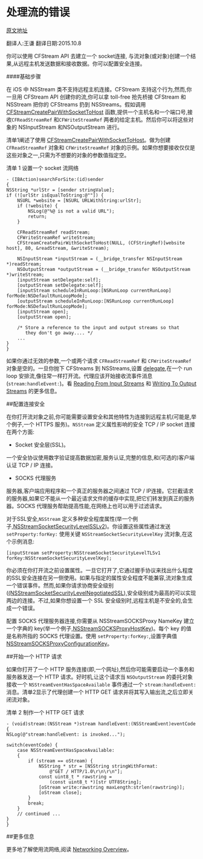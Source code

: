 处理流的错误
===
[原文地址](https://developer.apple.com/library/ios/documentation/Cocoa/Conceptual/Streams/Articles/NetworkStreams.html#//apple_ref/doc/uid/20002277-BCIDFCDI) 

 翻译人:王谦 翻译日期:2015.10.8
 
 
你可以使用 CFStream API 去建立一个 socket连接, 与流对象(或对象)创建一个结果,从远程主机发送数据和接收数据。你可以配置安全连接。



####基础步骤

在 iOS 中 NSStream 类不支持远程主机连接。CFStream 支持这个行为,然而,你一旦用 CFStream API 创建你的流,你可以拿 toll-free 抢先桥接 CFStream 和 NSStream 把你的 CFStreams 扔到 NSStreams。假如调用  [CFStreamCreatePairWithSocketToHost] 函数,提供一个主机名和一个端口号,接收`CFReadStreamRef` 和`CFWriteStreamRef` 两者的给定主机。然后你可以将这些对象的 NSInputStream 和NSOutputStream 进行。


清单1阐述了使用 [CFStreamCreatePairWithSocketToHost]。做为创建`CFReadStreamRef` 对象和 `CFWriteStreamRef` 对象的示例。如果你想要接收仅仅是这些对象之一,只需为不想要的对象的参数值指定空。

[CFStreamCreatePairWithSocketToHost]:
https://developer.apple.com/library/ios/documentation/CoreFoundation/Reference/CFStreamConstants/index.html#//apple_ref/c/func/CFStreamCreatePairWithSocketToHost

[CFStreamCreatePairWithSocketToHost]:
https://developer.apple.com/library/ios/documentation/CoreFoundation/Reference/CFStreamConstants/index.html#//apple_ref/c/func/CFStreamCreatePairWithSocketToHost



清单 1 设置一个 socket 流网络

	- (IBAction)searchForSite:(id)sender
	{
    NSString *urlStr = [sender stringValue];
    if (![urlStr isEqualToString:@""]) {
        NSURL *website = [NSURL URLWithString:urlStr];
        if (!website) {
            NSLog(@"%@ is not a valid URL");
            return;
        }
 
        CFReadStreamRef readStream;
        CFWriteStreamRef writeStream;
        CFStreamCreatePairWithSocketToHost(NULL, (CFStringRef)[website host], 80, &readStream, &writeStream);
 
        NSInputStream *inputStream = (__bridge_transfer NSInputStream *)readStream;
        NSOutputStream *outputStream = (__bridge_transfer NSOutputStream *)writeStream;
        [inputStream setDelegate:self];
        [outputStream setDelegate:self];
        [inputStream scheduleInRunLoop:[NSRunLoop currentRunLoop] forMode:NSDefaultRunLoopMode];
        [outputStream scheduleInRunLoop:[NSRunLoop currentRunLoop] forMode:NSDefaultRunLoopMode];
        [inputStream open];
        [outputStream open];
 
        /* Store a reference to the input and output streams so that
           they don't go away.... */
        ...
    }
	}
	
如果你通过无效的参数,一个或两个请求 `CFReadStreamRef` 和 `CFWriteStreamRef` 对象是空的。一旦你抛下 CFStreams 到 NSStreams,设置 [delegate](),在一个 run loop 安排流,像往常一样打开流。代理应该开始接收流事件消息(`stream:handleEvent:`)。看 [Reading From Input Streams] 和 [Writing To Output Streams] 的更多信息。


[Reading From Input Streams]:
https://developer.apple.com/library/ios/documentation/Cocoa/Conceptual/Streams/Articles/ReadingInputStreams.html#//apple_ref/doc/uid/20002273-BCIJHAGD

[Writing To Output Streams]:
https://developer.apple.com/library/ios/documentation/Cocoa/Conceptual/Streams/Articles/WritingOutputStreams.html#//apple_ref/doc/uid/20002274-BAJCABBC



##配置连接安全

在你打开流对象之前,你可能需要设置安全和其他特性为连接到远程主机(可能是,举个例子,一个 HTTPS 服务)。`NSStream` 定义属性影响的安全 TCP / IP socket 连接在两个方面:

* Socket 安全层(SSL)。

 一个安全协议使用数字验证提高数据加密,服务认证,完整的信息,和(可选的)客户端认证 TCP / IP 连接。
 
* SOCKS 代理服务

服务器,客户端应用程序和一个真正的服务器之间通过 TCP / IP连接。它拦截请求的服务器,如果它不能从一个最近请求文件的缓存中实现,把它们转发到真正的服务器。SOCKS 代理服务帮助提高性能,在网络上也可以用于过滤请求。

对于SSL安全,`NSStream` 定义多种安全程度属性(举一个例子,[NSStreamSocketSecurityLevelSSLv2])。你设置这些属性通过发送 `setProperty:forKey:` 使用关键 `NSStreamSocketSecurityLevelKey` 流对象,在这个示例消息:

[NSStreamSocketSecurityLevelSSLv2]:
https://developer.apple.com/library/ios/documentation/Cocoa/Reference/Foundation/Classes/NSStream_Class/index.html#//apple_ref/doc/c_ref/NSStreamSocketSecurityLevelSSLv2

	[inputStream setProperty:NSStreamSocketSecurityLevelTLSv1 forKey:NSStreamSocketSecurityLevelKey];
	
你必须在你打开流之前设置属性。一旦它打开了,它通过握手协议来找出什么程度的SSL安全连接在另一侧使用。如果与指定的属性安全程度不能兼容,流对象生成一个错误事件。然而,如果你请求协商安全级别([(NSStreamSocketSecurityLevelNegotiatedSSL]),安全级别成为最高的可以实现两边的连接。不过,如果你想设置一个 SSL 安全级别时,远程主机是不安全的,会生成一个错误。


[(NSStreamSocketSecurityLevelNegotiatedSSL]:
https://developer.apple.com/library/ios/documentation/Cocoa/Reference/Foundation/Classes/NSStream_Class/index.html#//apple_ref/doc/c_ref/NSStreamSocketSecurityLevelNegotiatedSSL


配置 SOCKS 代理服务器连接,你需要从 NSStreamSOCKSProxy NameKey 建立一个字典的 key(举一个例子,[NSStreamSOCKSProxyHostKey])。每个 key 的值是名称所指的 SOCKS 代理设置。使用 `setProperty:forKey:`,设置字典值 [NSStreamSOCKSProxyConfigurationKey]。


[NSStreamSOCKSProxyHostKey]:
https://developer.apple.com/library/ios/documentation/Cocoa/Reference/Foundation/Classes/NSStream_Class/index.html#//apple_ref/doc/c_ref/NSStreamSOCKSProxyHostKey


[NSStreamSOCKSProxyConfigurationKey]:
https://developer.apple.com/library/ios/documentation/Cocoa/Reference/Foundation/Classes/NSStream_Class/index.html#//apple_ref/doc/c_ref/NSStreamSOCKSProxyConfigurationKey


##开始一个 HTTP 请求

如果你打开了一个 HTTP 服务连接(即,一个网址),然后你可能需要启动一个事务和服务器发送一个 HTTP 请求。好时机,让这个请求当 `NSOutputStream` 的委托对象接收一个 `NSStreamEventHasSpaceAvailable` 事件通过一个 `stream:handleEvent:` 消息。清单2显示了代理创建一个 HTTP GET 请求并将其写入输出流,之后立即关闭流对象。


清单 2 制作一个 HTTP GET 请求

	- (void)stream:(NSStream *)stream handleEvent:(NSStreamEvent)eventCode {
    NSLog(@"stream:handleEvent: is invoked...");
 
    switch(eventCode) {
        case NSStreamEventHasSpaceAvailable:
        {
            if (stream == oStream) {
                NSString * str = [NSString stringWithFormat:
                    @"GET / HTTP/1.0\r\n\r\n"];
                const uint8_t * rawstring =
                    (const uint8_t *)[str UTF8String];
                [oStream write:rawstring maxLength:strlen(rawstring)];
                [oStream close];
            }
            break;
        }
        // continued ...
    }
	}
	
	
##更多信息


更多地了解使用流网络,阅读 [Networking Overview]。

[Networking Overview]:
https://developer.apple.com/library/ios/documentation/NetworkingInternetWeb/Conceptual/NetworkingOverview/Introduction/Introduction.html#//apple_ref/doc/uid/TP40010220